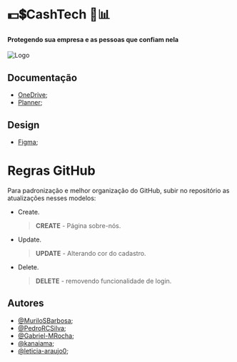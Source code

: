 

# 💵💲CashTech  🏧📊
#### Protegendo sua empresa e as pessoas que confiam nela




![Logo](https://dev-to-uploads.s3.amazonaws.com/uploads/articles/th5xamgrr6se0x5ro4g6.png)

## Documentação

 - [OneDrive](https://bandteccom.sharepoint.com/sites/Grupo10SPTECH2/Documentos%20Compartilhados/Forms/AllItems.aspx);
 - [Planner](https://tasks.office.com/sptech.school/Home/PlanViews/D8JES7gqSEqOdTiOhrvnUGQAGmch?Type=PlanLink&Channel=Link&CreatedTime=638127619042510000);

## Design

 - [Figma](https://www.figma.com/file/sYVYxn8eai4PXXOJXOQuek/CashTech?node-id=0%3A1&t=RfaGkp37IqzTmJus-1);
 
# Regras GitHub

Para padronização e melhor organização do GitHub, subir no repositório as atualizações nesses modelos: 
- Create.
	> **CREATE** - Página sobre-nós.
	
- Update.
	> **UPDATE** - Alterando cor do cadastro.

- Delete.
	> **DELETE** - removendo funcionalidade de login.

## Autores

- [@MuriloSBarbosa](https://github.com/MuriloSBarbosa);
- [@PedroRCSilva](https://github.com/PedroRCSilva);
- [@Gabriel-MRocha](https://github.com/Gabriel-MRocha);
- [@kanaiama](https://github.com/kanaiama);
- [@leticia-araujo0](https://github.com/leticia-araujo0);
